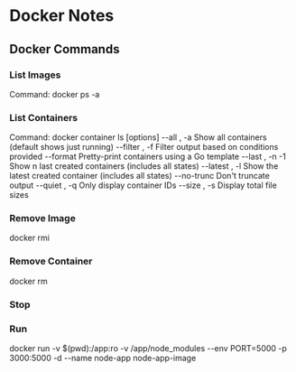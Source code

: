 # Docker Notes

## Docker Commands

### List Images

Command: docker ps -a

### List Containers

Command: docker container ls [options]
--all , -a Show all containers (default shows just running)
--filter , -f Filter output based on conditions provided
--format Pretty-print containers using a Go template
--last , -n -1 Show n last created containers (includes all states)
--latest , -l Show the latest created container (includes all states)
--no-trunc Don't truncate output
--quiet , -q Only display container IDs
--size , -s Display total file sizes

### Remove Image

docker rmi <image name>

### Remove Container

docker rm <container number>

### Stop

### Run

docker run -v $(pwd):/app:ro -v /app/node_modules --env PORT=5000 -p 3000:5000 -d --name node-app node-app-image
